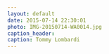 ```yaml
---
layout: default
date: 2015-07-14 22:30:01
photo: IMG-20150714-WA0014.jpg
caption_header:  
caption: Tommy Lombardi
---
```


